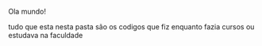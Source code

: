 Ola mundo!

tudo que esta nesta pasta são os codigos que fiz enquanto fazia cursos ou estudava na faculdade
